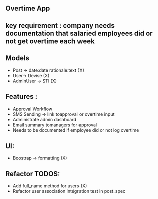 ## Overtime App

## key requirement : company needs documentation that salaried employees did or not get overtime each week

## Models
- Post -> date:date rationale:text (X)
- User-> Devise (X)
- AdminUser -> STI (X)

## Features :
- Approval Workflow
- SMS Sending -> link toapproval or overtime input
- Administrate admin dashboard
- Email summary tomanagers for approval
- Needs to be documented if employee did or not log overtime

## UI:
- Boostrap -> formatting (X)

## Refactor TODOS:
- Add full_name method for users (X)
- Refactor user association intégration test in post_spec
